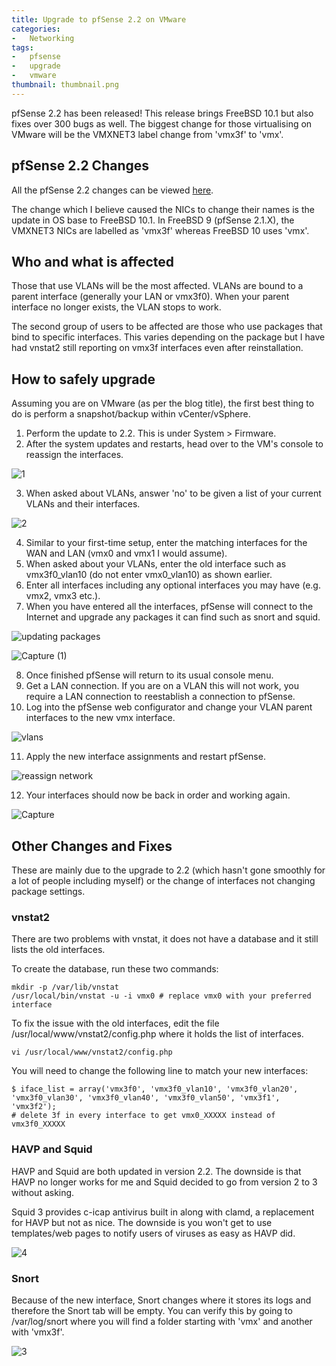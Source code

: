 ```yaml
---
title: Upgrade to pfSense 2.2 on VMware
categories:
-   Networking
tags:
-   pfsense
-   upgrade
-   vmware
thumbnail: thumbnail.png
---
```


pfSense 2.2 has been released! This release brings FreeBSD 10.1 but also fixes over 300 bugs as well. The biggest change for those virtualising on VMware will be the VMXNET3 label change from 'vmx3f' to 'vmx'.

<!-- more -->

## pfSense 2.2 Changes

All the pfSense 2.2 changes can be viewed [here](https://doc.pfsense.org/index.php/2.2_New_Features_and_Changes).

The change which I believe caused the NICs to change their names is the update in OS base to FreeBSD 10.1. In FreeBSD 9 (pfSense 2.1.X), the VMXNET3 NICs are labelled as 'vmx3f' whereas FreeBSD 10 uses 'vmx'.

## Who and what is affected

Those that use VLANs will be the most affected. VLANs are bound to a parent interface (generally your LAN or vmx3f0). When your parent interface no longer exists, the VLAN stops to work.

The second group of users to be affected are those who use packages that bind to specific interfaces. This varies depending on the package but I have had vnstat2 still reporting on vmx3f interfaces even after reinstallation.

## How to safely upgrade

Assuming you are on VMware (as per the blog title), the first best thing to do is perform a snapshot/backup within vCenter/vSphere.

1. Perform the update to 2.2. This is under System > Firmware.
2. After the system updates and restarts, head over to the VM's console to reassign the interfaces.

 ![1](1.png)

3. When asked about VLANs, answer 'no' to be given a list of your current VLANs and their interfaces.

 ![2](2.png)

4. Similar to your first-time setup, enter the matching interfaces for the WAN and LAN (vmx0 and vmx1 I would assume).
5. When asked about your VLANs, enter the old interface such as vmx3f0_vlan10 (do not enter vmx0_vlan10) as shown earlier.
6. Enter all interfaces including any optional interfaces you may have (e.g. vmx2, vmx3 etc.).
7. When you have entered all the interfaces, pfSense will connect to the Internet and upgrade any packages it can find such as snort and squid.

 ![updating packages](updating-packages.png)

 ![Capture (1)](capture-1.png)

8. Once finished pfSense will return to its usual console menu.
9. Get a LAN connection. If you are on a VLAN this will not work, you require a LAN connection to reestablish a connection to pfSense.
10. Log into the pfSense web configurator and change your VLAN parent interfaces to the new vmx interface.

 ![vlans](vlans.png)

11. Apply the new interface assignments and restart pfSense.

 ![reassign network](reassign-network.png)

12. Your interfaces should now be back in order and working again.

 ![Capture](capture4.png)

## Other Changes and Fixes

These are mainly due to the upgrade to 2.2 (which hasn't gone smoothly for a lot of people including myself) or the change of interfaces not changing package settings.

### vnstat2

There are two problems with vnstat, it does not have a database and it still lists the old interfaces.

To create the database, run these two commands:

```shell-session
mkdir -p /var/lib/vnstat
/usr/local/bin/vnstat -u -i vmx0 # replace vmx0 with your preferred interface
```

To fix the issue with the old interfaces, edit the file /usr/local/www/vnstat2/config.php where it holds the list of interfaces.

```shell-session
vi /usr/local/www/vnstat2/config.php
```

You will need to change the following line to match your new interfaces:

```shell-session
$ iface_list = array('vmx3f0', 'vmx3f0_vlan10', 'vmx3f0_vlan20', 'vmx3f0_vlan30', 'vmx3f0_vlan40', 'vmx3f0_vlan50', 'vmx3f1', 'vmx3f2');
# delete 3f in every interface to get vmx0_XXXXX instead of vmx3f0_XXXXX
```

### HAVP and Squid

HAVP and Squid are both updated in version 2.2. The downside is that HAVP no longer works for me and Squid decided to go from version 2 to 3 without asking.

Squid 3 provides c-icap antivirus built in along with clamd, a replacement for HAVP but not as nice. The downside is you won't get to use templates/web pages to notify users of viruses as easy as HAVP did.

![4](4.png)

### Snort

Because of the new interface, Snort changes where it stores its logs and therefore the Snort tab will be empty. You can verify this by going to /var/log/snort where you will find a folder starting with 'vmx' and another with 'vmx3f'.

![3](3.png)

